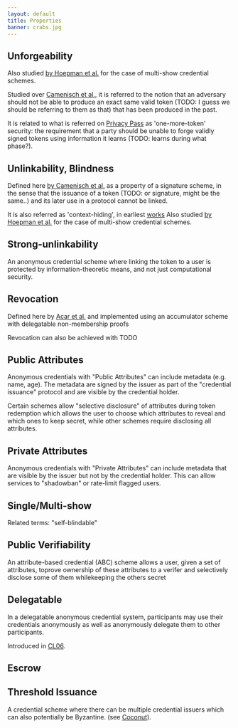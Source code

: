 ```yaml
---
layout: default
title: Properties
banner: crabs.jpg
---
```


## Unforgeability

Also studied [by Hoepman et al.](https://eprint.iacr.org/2015/842.pdf) for the
case of multi-show credential schemes.

Studied over [Camenisch et al.](https://eprint.iacr.org/2015/580.pdf), it is
referred to the notion that an adversary should not be able to produce an exact
same valid token (TODO: I guess we should be referring to them as that) that has
been produced in the past.

It is related to what is referred
on [Privacy Pass](https://www.petsymposium.org/2018/files/papers/issue3/popets-2018-0026.pdf)
as 'one-more-token' security: the requirement that a party should be unable to
forge validly signed tokens using information it learns (TODO: learns during what phase?).

## Unlinkability, Blindness

Defined here [by Camenisch et al.](https://eprint.iacr.org/2015/580.pdf) as a
property of a signature scheme, in the sense that the issuance of a token
(TODO: or signature, might be the same..) and its later use in a protocol
cannot be linked.

It is also referred as 'context-hiding', in earliest [works](https://eprint.iacr.org/2013/179.pdf)
Also studied [by Hoepman et al.](https://eprint.iacr.org/2015/842.pdf) for the case of multi-show credential schemes.

## Strong-unlinkability

An anonymous credential scheme where linking the token to a user is protected
by information-theoretic means, and not just computational security.

## Revocation

Defined here by [Acar et al.](https://www.iacr.org/archive/pkc2011/65710436/65710436.pdf) and
implemented using an accumulator scheme with delegatable non-membership proofs

Revocation can also be achieved with TODO

## Public Attributes

Anonymous credentials with "Public Attributes" can include metadata (e.g. name,
age). The metadata are signed by the issuer as part of the "credential
issuance" protocol and are visible by the credential holder.

Certain schemes allow "selective disclosure" of attributes during token
redemption which allows the user to choose which attributes to reveal and which
ones to keep secret, while other schemes require disclosing all attributes.

## Private Attributes

Anonymous credentials with "Private Attributes" can include metadata that are
visible by the issuer but not by the credential holder. This can allow services
to "shadowban" or rate-limit flagged users.

## Single/Multi-show

Related terms: "self-blindable"

## Public Verifiability

An attribute-based credential (ABC) scheme allows a user, given a set of
attributes, toprove ownership of these attributes to a verifer and selectively
disclose some of them whilekeeping the others secret

## Delegatable

In a delegatable anonymous credential system, participants may use their
credentials anonymously as well as anonymously delegate them to other
participants.

Introduced in [CL06]({{site.baseurl}}/schemes.html#cl06).

## Escrow



## Threshold Issuance

A credential scheme where there can be multiple credential issuers which can
also potentially be Byzantine. (see [Coconut](https://arxiv.org/pdf/1802.07344.pdf)).


